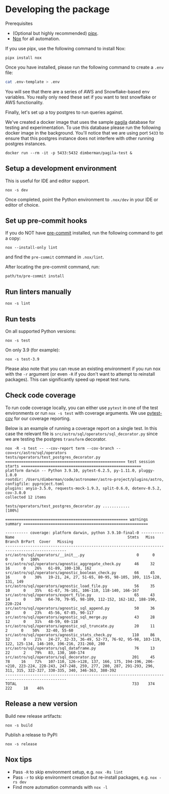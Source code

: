 <!--
I imagine this file along with INSTALLATION.md will go into documentation
at some point.
-->

# Developing the package

Prerequisites

* (Optional but highly recommended) [pipx](https://pypa.github.io/pipx/).
* [Nox](https://nox.thea.codes/) for all automation.

If you use pipx, use the following command to install Nox:

    pipx install nox

Once you have installed, please run the following command to create a `.env` file:

```bash
cat .env-template > .env
```

You will see that there are a series of AWS and Snowflake-based env variables. You really only need these set if you want
to test snowflake or AWS functionality.

Finally, let's set up a toy postgres to run queries against.

We've created a docker image that uses the sample [pagila](https://github.com/devrimgunduz/pagila) database for testing and experimentation.
To use this database please run the following docker image in the background. You'll notice that we are using port `5433` to ensure that
this postgres instance does not interfere with other running postgres instances.

```
docker run --rm -it -p 5433:5432 dimberman/pagila-test &
```


## Setup a development environment

This is useful for IDE and editor support.

    nox -s dev

Once completed, point the Python environment to `.nox/dev` in your IDE or
editor of choice.


## Set up pre-commit hooks

If you do NOT have [pre-commit](https://pre-commit.com/) installed, run the
following command to get a copy:

    nox --install-only lint

and find the `pre-commit` command in `.nox/lint`.

After locating the pre-commit command, run:

    path/to/pre-commit install


## Run linters manually

    nox -s lint


## Run tests

<!-- Tests don't run yet, we're missing `test-connections.yaml`. -->

On all supported Python versions:

    nox -s test

On only 3.9 (for example):

    nox -s test-3.9

Please also note that you can reuse an existing environment if you run nox with the `-r` argument (or even `-R` if you
don't want to attempt to reinstall packages). This can significantly speed up repeat test runs.

## Check code coverage

To run code coverage locally, you can either use `pytest` in one of the test environments or
run `nox -s test` with coverage arguments. We use [pytest-cov](https://pypi.org/project/pytest-cov/) for our coverage reporting.

Below is an example of running a coverage report on a single test. In this case the relevant file is `src/astro/sql/operators/sql_decorator.py`
since we are testing the postgres `transform` decorator.

```shell script
nox -R -s test -- --cov-report term --cov-branch --cov=src/astro/sql/operators  tests/operators/test_postgres_decorator.py
===================================================== test session starts =====================================================
platform darwin -- Python 3.9.10, pytest-6.2.5, py-1.11.0, pluggy-1.0.0
rootdir: /Users/dimberman/code/astronomer/astro-project/plugins/astro, configfile: pyproject.toml
plugins: anyio-3.5.0, requests-mock-1.9.3, split-0.6.0, dotenv-0.5.2, cov-3.0.0
collected 12 items

tests/operators/test_postgres_decorator.py ............                                                                 [100%]

====================================================== warnings summary =======================================================

---------- coverage: platform darwin, python 3.9.10-final-0 ----------
Name                                                  Stmts   Miss Branch BrPart  Cover   Missing
-------------------------------------------------------------------------------------------------
src/astro/sql/operators/__init__.py                       0      0      0      0   100%
src/astro/sql/operators/agnostic_aggregate_check.py      46     32     16      0    26%   61-89, 100-138, 162
src/astro/sql/operators/agnostic_boolean_check.py        66     45     16      0    30%   19-21, 24, 27, 51-65, 80-95, 98-105, 109, 115-128, 131, 149
src/astro/sql/operators/agnostic_load_file.py            56     35     10      0    35%   61-67, 76-101, 106-110, 118-140, 166-167
src/astro/sql/operators/export_file.py                   65     43     14      0    30%   64-70, 79-95, 98-109, 112-152, 162-182, 188-190, 220-224
src/astro/sql/operators/agnostic_sql_append.py           50     36     20      0    23%   45-56, 67-85, 90-117
src/astro/sql/operators/agnostic_sql_merge.py            43     28     12      0    31%   48-59, 69-118
src/astro/sql/operators/agnostic_sql_truncate.py         20     11      2      0    50%   32-40, 55-60
src/astro/sql/operators/agnostic_stats_check.py         110     86     32      0    21%   24-27, 32-33, 36-49, 52-73, 76-92, 95-98, 103-119, 122, 125-134, 146-169, 196-216, 231-260, 280
src/astro/sql/operators/sql_dataframe.py                 76     13     22      2    79%   83, 130, 160-174
src/astro/sql/operators/sql_decorator.py                201     45     78     16    72%   107-110, 126->128, 137, 166, 175, 194-196, 206->210, 223-224, 228-243, 247-248, 259, 277, 280, 287, 291-293, 296, 311, 315, 322-327, 330-335, 340, 346-363, 380-392
-------------------------------------------------------------------------------------------------
TOTAL                                                   733    374    222     18    46%
```

## Release a new version

<!-- Not yet verified. -->

Build new release artifacts:

    nox -s build

Publish a release to PyPI:

    nox -s release


## Nox tips

* Pass `-R` to skip environment setup, e.g. `nox -Rs lint`
* Pass `-r` to skip environment creation but re-install packages, e.g. `nox -rs dev`
* Find more automation commands with `nox -l`
